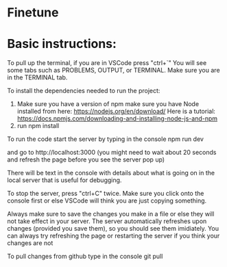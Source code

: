 # Finetune

# Basic instructions:

To pull up the terminal, if you are in VSCode press 
"ctrl+`" You will see some tabs such as PROBLEMS, OUTPUT, or TERMINAL. Make sure you are in the TERMINAL tab.

To install the dependencies needed to run the project:
1. Make sure you have a version of npm make sure you have Node installed from here: https://nodejs.org/en/download/
 Here is a tutorial: https://docs.npmjs.com/downloading-and-installing-node-js-and-npm 
2. run npm install

To run the code start the server by typing in the console
npm run dev 

and go to  http://localhost:3000
(you might need to wait about 20 seconds and refresh the page before you see the server pop up)

There will be text in the console with details about what is going on in the local server that is useful for debugging.

To stop the server, press
"ctrl+C" twice. Make sure you click onto the console first or else VSCode will think you are just copying something.

Always make sure to save the changes you make in a file or else they will not take effect in your server.
The server automatically refreshes upon changes (provided you save them), so you should see them imidiately. You can always try refreshing the page or restarting the server if you think your changes are not

To pull changes from github type in the console
git pull
